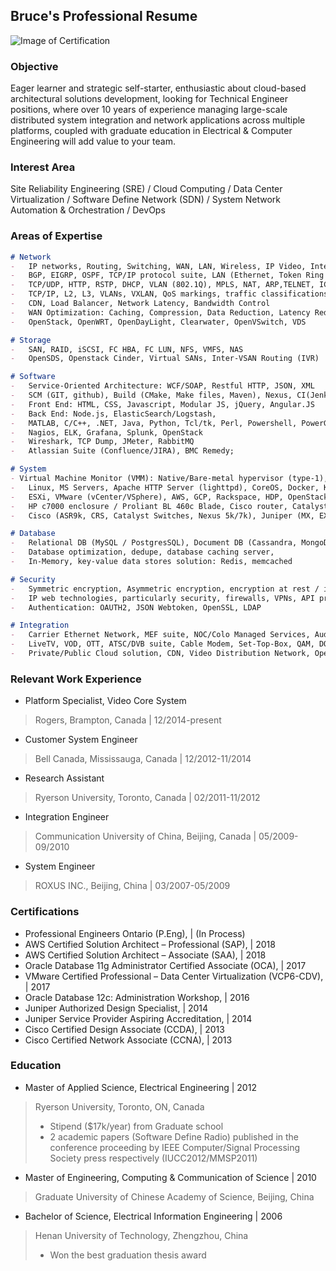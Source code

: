 ## Bruce's Professional Resume

![Image of Certification](https://gbcaptain.github.io/images/all.png)

### Objective

Eager learner and strategic self-starter, enthusiastic about cloud-based architectural solutions development, looking for Technical Engineer positions, where over 10 years of experience managing large-scale distributed system integration and network applications across multiple platforms, coupled with graduate education in Electrical & Computer Engineering will add value to your team.

### Interest Area

Site Reliability Engineering (SRE) / Cloud Computing / Data Center Virtualization / Software Define Network (SDN) / System Network Automation & Orchestration / DevOps

### Areas of Expertise
```markdown
# Network
-	IP networks, Routing, Switching, WAN, LAN, Wireless, IP Video, Internet, Hosting
-	BGP, EIGRP, OSPF, TCP/IP protocol suite, LAN (Ethernet, Token Ring and FDDI); WAN protocols (X.25, Frame Relay, and ATM); IP addressing (CIDR, Subnetting, VLSM)
-	TCP/UDP, HTTP, RSTP, DHCP, VLAN (802.1Q), MPLS, NAT, ARP,TELNET, ICMP, SSL
-	TCP/IP, L2, L3, VLANs, VXLAN, QoS markings, traffic classifications and prioritization, Layer 4-7 inspections
-	CDN, Load Balancer, Network Latency, Bandwidth Control
-	WAN Optimization: Caching, Compression, Data Reduction, Latency Reduction, QoS tagging, Packet coalescing, DNS query/record type/optimization
-	OpenStack, OpenWRT, OpenDayLight, Clearwater, OpenVSwitch, VDS 

# Storage
-	SAN, RAID, iSCSI, FC HBA, FC LUN, NFS, VMFS, NAS
-	OpenSDS, Openstack Cinder, Virtual SANs, Inter-VSAN Routing (IVR) 

# Software
-	Service-Oriented Architecture: WCF/SOAP, Restful HTTP, JSON, XML
-	SCM (GIT, github), Build (CMake, Make files, Maven), Nexus, CI(Jenkins)
-	Front End: HTML, CSS, Javascript, Modular JS, jQuery, Angular.JS
-	Back End: Node.js, ElasticSearch/Logstash, 
-	MATLAB, C/C++, .NET, Java, Python, Tcl/tk, Perl, Powershell, PowerGUI
-	Nagios, ELK, Grafana, Splunk, OpenStack
-	Wireshark, TCP Dump, JMeter, RabbitMQ
-	Atlassian Suite (Confluence/JIRA), BMC Remedy; 

# System
- Virtual Machine Monitor (VMM): Native/Bare-metal hypervisor (type-1), hosted hypervisor (type-2)
-	Linux, MS Servers, Apache HTTP Server (lighttpd), CoreOS, Docker, Kubernetes, Mesos, Rancher
-	ESXi, VMware (vCenter/VSphere), AWS, GCP, Rackspace, HDP, OpenStack
-	HP c7000 enclosure / Proliant BL 460c Blade, Cisco router, Catalyst series switch; Cisco ASA 5500 Series, Firewall Pix 501,515, Cisco ACS server, F5 Load balancer (BIG IP), Citrix Netscaler
-	Cisco (ASR9k, CRS, Catalyst Switches, Nexus 5k/7k), Juniper (MX, EX, SRX), Alcatel-Lucent (7750) and A10 (AX) 

# Database
-	Relational DB (MySQL / PostgresSQL), Document DB (Cassandra, MongoDB, Couchbase Hadoop, MapReduce) 
-	Database optimization, dedupe, database caching server, 
-	In-Memory, key-value data stores solution: Redis, memcached 

# Security
-	Symmetric encryption, Asymmetric encryption, encryption at rest / in transit
-	IP web technologies, particularly security, firewalls, VPNs, API proxy, L2-VPN, IPsec, VPC
-	Authentication: OAUTH2, JSON Webtoken, OpenSSL, LDAP 

# Integration
-	Carrier Ethernet Network, MEF suite, NOC/Colo Managed Services, Audio/Visual CPE and IPTV
-	LiveTV, VOD, OTT, ATSC/DVB suite, Cable Modem, Set-Top-Box, QAM, DOCSIS/CMTS
-	Private/Public Cloud solution, CDN, Video Distribution Network, Openstack Mitaki HA, Terraform

```
### Relevant Work Experience  
- Platform Specialist, Video Core System 
> Rogers, Brampton, Canada                                            |                		         		12/2014-present 

- Customer System Engineer 
> Bell Canada, Mississauga, Canada                                    |                       		    12/2012-11/2014

- Research Assistant 
> Ryerson University, Toronto, Canada                                 |                               02/2011-11/2012

- Integration Engineer
> Communication University of China, Beijing, Canada                  |                               05/2009-09/2010

- System Engineer 
> ROXUS INC., Beijing, China                                          |                               03/2007-05/2009 


### Certifications
-	Professional Engineers Ontario (P.Eng),						                     | (In Process)
-	AWS Certified Solution Architect – Professional (SAP),						     |     2018
-	AWS Certified Solution Architect – Associate (SAA),						         |     2018
-	Oracle Database 11g Administrator Certified Associate (OCA),					 |     2017
-	VMware Certified Professional – Data Center Virtualization (VCP6-CDV), |		 2017
-	Oracle Database 12c: Administration Workshop,		    		               |     2016
-	Juniper Authorized Design Specialist,								                   |     2014
-	Juniper Service Provider Aspiring Accreditation,						           |     2014
-	Cisco Certified Design Associate (CCDA), 							                 |     2013 
-	Cisco Certified Network Associate (CCNA),				  			               |     2013

### Education
-	Master of Applied Science, Electrical Engineering						           | 2012
>    Ryerson University, Toronto, ON, Canada
>    - Stipend ($17k/year) from Graduate school
>    - 2 academic papers (Software Define Radio) published in the conference proceeding by IEEE Computer/Signal Processing Society press respectively (IUCC2012/MMSP2011)
-	Master of Engineering, Computing & Communication of Science					   | 2010
>    Graduate University of Chinese Academy of Science, Beijing, China  
-	Bachelor of Science, Electrical Information Engineering						     | 2006
>    Henan University of Technology, Zhengzhou, China  
>    -  Won the best graduation thesis award
